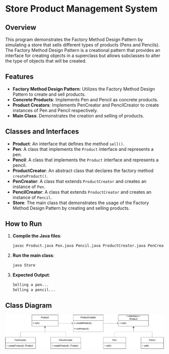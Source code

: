# Store Product Management System

## Overview

This program demonstrates the Factory Method Design Pattern by simulating a store that sells different types of products (Pens and Pencils). The Factory Method Design Pattern is a creational pattern that provides an interface for creating objects in a superclass but allows subclasses to alter the type of objects that will be created.

## Features

- **Factory Method Design Pattern**: Utilizes the Factory Method Design Pattern to create and sell products.
- **Concrete Products**: Implements Pen and Pencil as concrete products.
- **Product Creators**: Implements PenCreator and PencilCreator to create instances of Pen and Pencil respectively.
- **Main Class**: Demonstrates the creation and selling of products.

## Classes and Interfaces

- **Product**: An interface that defines the method `sell()`.
- **Pen**: A class that implements the `Product` interface and represents a pen.
- **Pencil**: A class that implements the `Product` interface and represents a pencil.
- **ProductCreator**: An abstract class that declares the factory method `createProduct()`.
- **PenCreator**: A class that extends `ProductCreator` and creates an instance of `Pen`.
- **PencilCreator**: A class that extends `ProductCreator` and creates an instance of `Pencil`.
- **Store**: The main class that demonstrates the usage of the Factory Method Design Pattern by creating and selling products.

## How to Run

1. **Compile the Java files**:
    ```bash
    javac Product.java Pen.java Pencil.java ProductCreator.java PenCreator.java PencilCreator.java Store.java
    ```

2. **Run the main class**:
    ```bash
    java Store
    ```

3. **Expected Output**:
    ```plaintext
    Selling a pen...
    Selling a pencil...
    ```

## Class Diagram

![Class Diagram](diagram/class_diagram.png)